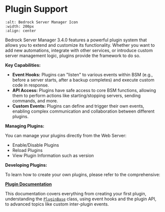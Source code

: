 # Plugin Support

```{image} https://raw.githubusercontent.com/dmedina559/bedrock-server-manager/main/src/bedrock_server_manager/web/static/image/icon/favicon.svg
:alt: Bedrock Server Manager Icon
:width: 200px
:align: center
```

Bedrock Server Manager 3.4.0 features a powerful plugin system that allows you to extend and customize its functionality. Whether you want to add new automations, integrate with other services, or introduce custom server management logic, plugins provide the framework to do so.

**Key Capabilities:**

*   **Event Hooks:** Plugins can "listen" to various events within BSM (e.g., before a server starts, after a backup completes) and execute custom code in response.
*   **API Access:** Plugins have safe access to core BSM functions, allowing them to perform actions like starting/stopping servers, sending commands, and more.
*   **Custom Events:** Plugins can define and trigger their own events, enabling complex communication and collaboration between different plugins.

**Managing Plugins:**

You can manage your plugins directly from the Web Server:

- Enable/Disable Plugins
- Reload Plugins
- View Plugin Information such as version


**Developing Plugins:**

To learn how to create your own plugins, please refer to the comprehensive:

**[Plugin Documentation](../plugins/introduction.md)**

This documentation covers everything from creating your first plugin, understanding the [`PluginBase`](../developer/plugins/plugin_base.rst) class, using event hooks and the plugin API, to advanced topics like custom inter-plugin events.
